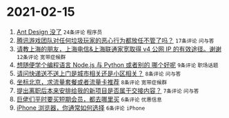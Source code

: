 # 2021-02-15

1. [Ant Design 没了](https://www.v2ex.com/t/753353) `24条评论` `程序员`
1. [腾讯游戏团队对任何垃圾玩家的恶心行为都放任不管了吗？](https://www.v2ex.com/t/753369) `17条评论` `问与答`
1. [请教上海的朋友，上海电信&上海联通家宽取得 v4 公网 IP 的有效途径。谢谢](https://www.v2ex.com/t/753359) `12条评论` `宽带症候群`
1. [想随便学个编程语言 Node.js 与 Python 或者别的 哪个好呢](https://www.v2ex.com/t/753365) `9条评论` `职场话题`
1. [请问快递送不送上门是城市相关还是小区相关？](https://www.v2ex.com/t/753368) `8条评论` `问与答`
1. [坐标北京，求流量套餐或者流量卡推荐](https://www.v2ex.com/t/753357) `8条评论` `宽带症候群`
1. [提出离职后本来安排给我的新项目是否属于交接内容？](https://www.v2ex.com/t/753350) `7条评论` `问与答`
1. [巨佬们平时要买短期会员，都去哪里买](https://www.v2ex.com/t/753364) `6条评论` `优惠信息`
1. [iPhone 浏览器，你通常如何选择](https://www.v2ex.com/t/753361) `6条评论` `iPhone`
